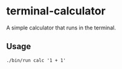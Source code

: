# terminal-calculator
A simple calculator that runs in the terminal.

## Usage
```shell
./bin/run calc '1 + 1'
```
